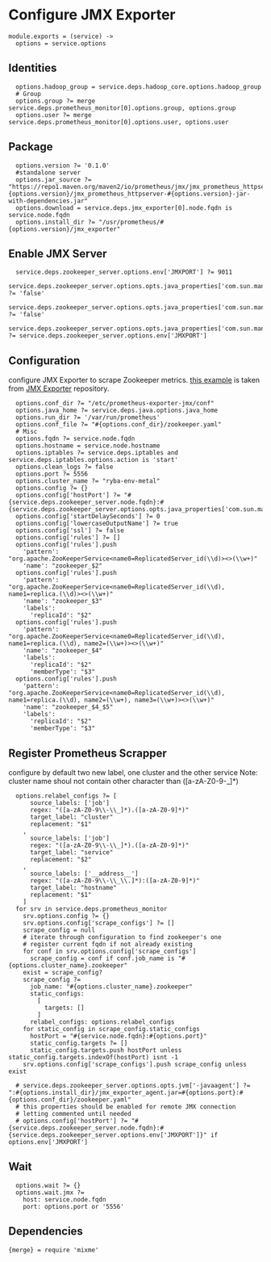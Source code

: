 
# Configure JMX Exporter

    module.exports = (service) ->
      options = service.options

## Identities

      options.hadoop_group = service.deps.hadoop_core.options.hadoop_group
      # Group
      options.group ?= merge service.deps.prometheus_monitor[0].options.group, options.group
      options.user ?= merge service.deps.prometheus_monitor[0].options.user, options.user

## Package
    
      options.version ?= '0.1.0'
      #standalone server
      options.jar_source ?= "https://repo1.maven.org/maven2/io/prometheus/jmx/jmx_prometheus_httpserver/#{options.version}/jmx_prometheus_httpserver-#{options.version}-jar-with-dependencies.jar"
      options.download = service.deps.jmx_exporter[0].node.fqdn is service.node.fqdn
      options.install_dir ?= "/usr/prometheus/#{options.version}/jmx_exporter"

## Enable JMX Server

      service.deps.zookeeper_server.options.env['JMXPORT'] ?= 9011
      service.deps.zookeeper_server.options.opts.java_properties['com.sun.management.jmxremote.authenticate'] ?= 'false'
      service.deps.zookeeper_server.options.opts.java_properties['com.sun.management.jmxremote.ssl'] ?= 'false'
      service.deps.zookeeper_server.options.opts.java_properties['com.sun.management.jmxremote.port'] ?= service.deps.zookeeper_server.options.env['JMXPORT']

## Configuration
configure JMX Exporter to scrape Zookeeper metrics. [this example][example] is taken from
[JMX Exporter][jmx_exporter] repository.

      options.conf_dir ?= "/etc/prometheus-exporter-jmx/conf"
      options.java_home ?= service.deps.java.options.java_home
      options.run_dir ?= '/var/run/prometheus'
      options.conf_file ?= "#{options.conf_dir}/zookeeper.yaml"
      # Misc
      options.fqdn ?= service.node.fqdn
      options.hostname = service.node.hostname
      options.iptables ?= service.deps.iptables and service.deps.iptables.options.action is 'start'
      options.clean_logs ?= false
      options.port ?= 5556
      options.cluster_name ?= "ryba-env-metal"
      options.config ?= {}
      options.config['hostPort'] ?= "#{service.deps.zookeeper_server.node.fqdn}:#{service.deps.zookeeper_server.options.opts.java_properties['com.sun.management.jmxremote.port']}"
      options.config['startDelaySeconds'] ?= 0
      options.config['lowercaseOutputName'] ?= true
      options.config['ssl'] ?= false
      options.config['rules'] ?= []
      options.config['rules'].push
        'pattern': "org.apache.ZooKeeperService<name0=ReplicatedServer_id(\\d)><>(\\w+)"
        'name': "zookeeper_$2"
      options.config['rules'].push
        'pattern': "org.apache.ZooKeeperService<name0=ReplicatedServer_id(\\d), name1=replica.(\\d)><>(\\w+)"
        'name': "zookeeper_$3"
        'labels':
          'replicaId': "$2"
      options.config['rules'].push
        'pattern': "org.apache.ZooKeeperService<name0=ReplicatedServer_id(\\d), name1=replica.(\\d), name2=(\\w+)><>(\\w+)"
        'name': "zookeeper_$4"
        'labels':
          'replicaId': "$2"
          'memberType': "$3"
      options.config['rules'].push
        'pattern': "org.apache.ZooKeeperService<name0=ReplicatedServer_id(\\d), name1=replica.(\\d), name2=(\\w+), name3=(\\w+)><>(\\w+)"
        'name': "zookeeper_$4_$5"
        'labels':
          'replicaId': "$2"
          'memberType': "$3"

## Register Prometheus Scrapper
configure by default two new label, one cluster and the other service
Note: cluster name shoul not contain other character than ([a-zA-Z0-9\-\_]*)

      options.relabel_configs ?= [
          source_labels: ['job']
          regex: "([a-zA-Z0-9\\-\\_]*).([a-zA-Z0-9]*)"
          target_label: "cluster"
          replacement: "$1"
        ,
          source_labels: ['job']
          regex: "([a-zA-Z0-9\\-\\_]*).([a-zA-Z0-9]*)"
          target_label: "service"
          replacement: "$2"
        ,
          source_labels: ['__address__']
          regex: "([a-zA-Z0-9\\-\\_\\.]*):([a-zA-Z0-9]*)"
          target_label: "hostname"
          replacement: "$1"
        ]
      for srv in service.deps.prometheus_monitor
        srv.options.config ?= {}
        srv.options.config['scrape_configs'] ?= []
        scrape_config = null
        # iterate through configuration to find zookeeper's one
        # register current fqdn if not already existing
        for conf in srv.options.config['scrape_configs']
          scrape_config = conf if conf.job_name is "#{options.cluster_name}.zookeeper"
        exist = scrape_config?
        scrape_config ?=
          job_name: "#{options.cluster_name}.zookeeper"
          static_configs:
            [
              targets: []
            ]
          relabel_configs: options.relabel_configs
        for static_config in scrape_config.static_configs
          hostPort = "#{service.node.fqdn}:#{options.port}"
          static_config.targets ?= []
          static_config.targets.push hostPort unless static_config.targets.indexOf(hostPort) isnt -1
        srv.options.config['scrape_configs'].push scrape_config unless exist

      # service.deps.zookeeper_server.options.opts.jvm['-javaagent'] ?= ":#{options.install_dir}/jmx_exporter_agent.jar=#{options.port}:#{options.conf_dir}/zookeeper.yaml"
      # this properties should be enabled for remote JMX connection
      # letting commented until needed
      # options.config['hostPort'] ?= "#{service.deps.zookeeper_server.node.fqdn}:#{service.deps.zookeeper_server.options.env['JMXPORT']}" if options.env['JMXPORT']

## Wait

      options.wait ?= {}
      options.wait.jmx ?=
        host: service.node.fqdn
        port: options.port or '5556'

## Dependencies

    {merge} = require 'mixme'

[example]:(https://github.com/prometheus/jmx_exporter/blob/master/example_configs/zookeeper.yaml)
[jmx_exporter]:(https://github.com/prometheus/jmx_exporter)
